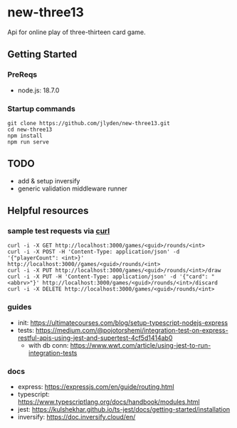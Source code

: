 # new-three13
Api for online play of three-thirteen card game.

## Getting Started
### PreReqs
* node.js: 18.7.0

### Startup commands
```
git clone https://github.com/jlyden/new-three13.git
cd new-three13
npm install
npm run serve
```

## TODO
* add & setup inversify
* generic validation middleware runner

## Helpful resources
### sample test requests via [curl](https://curl.se/)
```
curl -i -X GET http://localhost:3000/games/<guid>/rounds/<int>
curl -i -X POST -H 'Content-Type: application/json' -d '{"playerCount": <int>}' http://localhost:3000//games/<guid>/rounds/<int>
curl -i -X PUT http://localhost:3000/games/<guid>/rounds/<int>/draw
curl -i -X PUT -H 'Content-Type: application/json' -d '{"card": "<abbrv>"}' http://localhost:3000/games/<guid>/rounds/<int>/discard
curl -i -X DELETE http://localhost:3000/games/<guid>/rounds/<int>
```

### guides
* init: https://ultimatecourses.com/blog/setup-typescript-nodejs-express
* tests: https://medium.com/@pojotorshemi/integration-test-on-express-restful-apis-using-jest-and-supertest-4cf5d1414ab0
  * with db conn: https://www.wwt.com/article/using-jest-to-run-integration-tests

### docs
* express: https://expressjs.com/en/guide/routing.html
* typescript: https://www.typescriptlang.org/docs/handbook/modules.html
* jest: https://kulshekhar.github.io/ts-jest/docs/getting-started/installation
* inversify: https://doc.inversify.cloud/en/